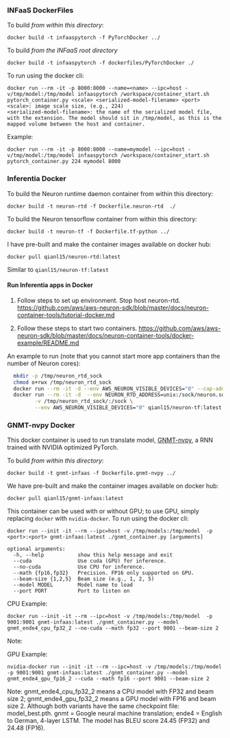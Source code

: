 ### INFaaS DockerFiles

To build *from within this directory*:
```
docker build -t infaaspytorch -f PyTorchDocker ../
```

To build *from the INFaaS root directory*
```
docker build -t infaaspytorch -f dockerfiles/PyTorchDocker ./
```

To run using the docker cli:
```
docker run --rm -it -p 8000:8000 --name=<name> --ipc=host -v/tmp/model:/tmp/model infaaspytorch /workspace/container_start.sh pytorch_container.py <scale> <serialized-model-filename> <port>
<scale>: image scale size, (e.g., 224)
<serialized-model-filename>: the name of the serialized model file, with the extension. The model should sit in /tmp/model, as this is the mapped volume between the host and container.
```

Example:
```
docker run --rm -it -p 8000:8000 --name=mymodel --ipc=host -v/tmp/model:/tmp/model infaaspytorch /workspace/container_start.sh pytorch_container.py 224 mymodel 8000
```

### Inferentia Docker

To build the Neuron runtime daemon container from within this directory:
```
docker build -t neuron-rtd -f Dockerfile.neuron-rtd  ./
```

To build the Neuron tensorflow container from within this directory:
```
docker build -t neuron-tf -f Dockerfile.tf-python ../
```

I have pre-built and make the container images available on docker hub:
```
docker pull qianl15/neuron-rtd:latest
```

Similar to `qianl15/neuron-tf:latest`

#### Run Inferentia apps in Docker
1. Follow steps to set up environment. Stop host neuron-rtd.
https://github.com/aws/aws-neuron-sdk/blob/master/docs/neuron-container-tools/tutorial-docker.md

2. Follow these steps to start two containers. https://github.com/aws/aws-neuron-sdk/blob/master/docs/neuron-container-tools/docker-example/README.md

An example to run (note that you cannot start more app containers than the number of Neuron cores):
```bash
  mkdir -p /tmp/neuron_rtd_sock
  chmod o+rwx /tmp/neuron_rtd_sock
  docker run --rm -it -d --env AWS_NEURON_VISIBLE_DEVICES="0" --cap-add SYS_ADMIN --cap-add IPC_LOCK -v /tmp/neuron_rtd_sock/:/sock -it qianl15/neuron-rtd:latest
  docker run --rm -it -d  --env NEURON_RTD_ADDRESS=unix:/sock/neuron.sock \
         -v /tmp/neuron_rtd_sock/:/sock \
         --env AWS_NEURON_VISIBLE_DEVICES="0" qianl15/neuron-tf:latest ./infer_resnet50.py
```

### GNMT-nvpy Docker

This docker container is used to run translate model, [GNMT-nvpy](https://github.com/NVIDIA/DeepLearningExamples/tree/master/PyTorch/Translation/GNMT), a RNN trained with NVIDIA optimized PyTorch.

To build *from within this directory*:
```
docker build -t gnmt-infaas -f Dockerfile.gnmt-nvpy ../
```

We have pre-built and make the container images available on docker hub:
```
docker pull qianl15/gnmt-infaas:latest
```

This container can be used with or without GPU; to use GPU, simply replacing `docker` with `nvidia-docker`.
To run using the docker cli:
```
docker run --init -it --rm --ipc=host -v /tmp/models:/tmp/model  -p <port>:<port> gnmt-infaas:latest ./gnmt_container.py [arguments]

optional arguments:
  -h, --help           show this help message and exit
  --cuda               Use cuda (GPU) for inference.
  --no-cuda            Use CPU for inference.
  --math {fp16,fp32}   Precision. FP16 only supported on GPU.
  --beam-size {1,2,5}  Beam size (e.g., 1, 2, 5)
  --model MODEL        Model name to load
  --port PORT          Port to listen on
```

CPU Example:
```
docker run --init -it --rm --ipc=host -v /tmp/models:/tmp/model  -p 9001:9001 gnmt-infaas:latest ./gnmt_container.py --model gnmt_ende4_cpu_fp32_2 --no-cuda --math fp32 --port 9001 --beam-size 2
```
Note: 

GPU Example:
```
nvidia-docker run --init -it --rm --ipc=host -v /tmp/models:/tmp/model  -p 9001:9001 gnmt-infaas:latest ./gnmt_container.py --model gnmt_ende4_gpu_fp16_2 --cuda --math fp16 --port 9001 --beam-size 2
```
Note: gnmt_ende4_cpu_fp32_2 means a CPU model with FP32 and beam size 2; gnmt_ende4_gpu_fp32_2 means a GPU model with FP16 and beam size 2. Although both variants have the same checkpoint file: model_best.pth.
gnmt = Google neural machine translation;
ende4 = English to German, 4-layer LSTM.
The model has BLEU score 24.45 (FP32)	and 24.48 (FP16).

